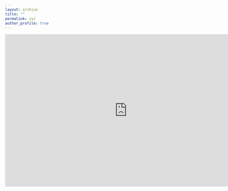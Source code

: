 ```yaml
---
layout: archive
title: ""
permalink: cv/
author_profile: true
---
```


<center>
<embed src=
"https://drive.google.com/drive/u/1/my-drive/priyanka_mondal.pdf" 
               width="800"
               height="500">
</center>
